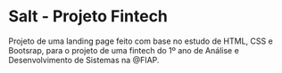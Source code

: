 # Salt - Projeto Fintech
Projeto de uma landing page feito com base no estudo de HTML, CSS e Bootsrap, para o projeto de uma fintech do 1º ano de Análise e Desenvolvimento de Sistemas na @FIAP. 
